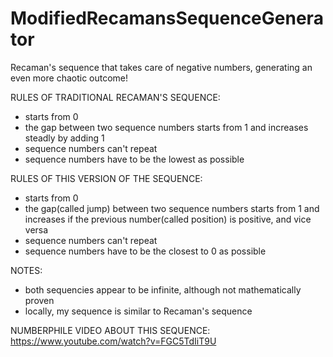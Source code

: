 # ModifiedRecamansSequenceGenerator
 Recaman's sequence that takes care of negative numbers, generating an even more chaotic outcome!

RULES OF TRADITIONAL RECAMAN'S SEQUENCE:
- starts from 0
- the gap between two sequence numbers starts from 1 and increases steadly by adding 1
- sequence numbers can't repeat
- sequence numbers have to be the lowest as possible

RULES OF THIS VERSION OF THE SEQUENCE:
- starts from 0
- the gap(called jump) between two sequence numbers starts from 1 and increases if the previous number(called position) is positive, and vice versa
- sequence numbers can't repeat
- sequence numbers have to be the closest to 0 as possible

NOTES:
- both sequencies appear to be infinite, although not mathematically proven
- locally, my sequence is similar to Recaman's sequence

NUMBERPHILE VIDEO ABOUT THIS SEQUENCE: https://www.youtube.com/watch?v=FGC5TdIiT9U
